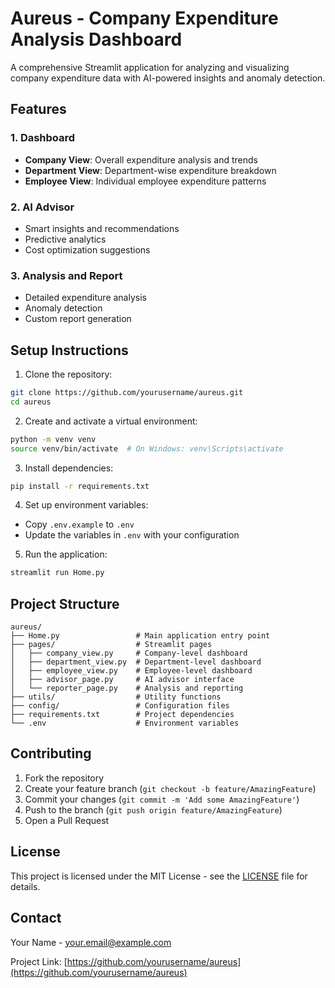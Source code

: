 # Aureus - Company Expenditure Analysis Dashboard

A comprehensive Streamlit application for analyzing and visualizing company expenditure data with AI-powered insights and anomaly detection.

## Features

### 1. Dashboard
- **Company View**: Overall expenditure analysis and trends
- **Department View**: Department-wise expenditure breakdown
- **Employee View**: Individual employee expenditure patterns

### 2. AI Advisor
- Smart insights and recommendations
- Predictive analytics
- Cost optimization suggestions

### 3. Analysis and Report
- Detailed expenditure analysis
- Anomaly detection
- Custom report generation

## Setup Instructions

1. Clone the repository:
```bash
git clone https://github.com/yourusername/aureus.git
cd aureus
```

2. Create and activate a virtual environment:
```bash
python -m venv venv
source venv/bin/activate  # On Windows: venv\Scripts\activate
```

3. Install dependencies:
```bash
pip install -r requirements.txt
```

4. Set up environment variables:
- Copy `.env.example` to `.env`
- Update the variables in `.env` with your configuration

5. Run the application:
```bash
streamlit run Home.py
```

## Project Structure

```
aureus/
├── Home.py                 # Main application entry point
├── pages/                  # Streamlit pages
│   ├── company_view.py     # Company-level dashboard
│   ├── department_view.py  # Department-level dashboard
│   ├── employee_view.py    # Employee-level dashboard
│   ├── advisor_page.py     # AI advisor interface
│   └── reporter_page.py    # Analysis and reporting
├── utils/                  # Utility functions
├── config/                 # Configuration files
├── requirements.txt        # Project dependencies
└── .env                    # Environment variables
```

## Contributing

1. Fork the repository
2. Create your feature branch (`git checkout -b feature/AmazingFeature`)
3. Commit your changes (`git commit -m 'Add some AmazingFeature'`)
4. Push to the branch (`git push origin feature/AmazingFeature`)
5. Open a Pull Request

## License

This project is licensed under the MIT License - see the [LICENSE](LICENSE) file for details.

## Contact

Your Name - your.email@example.com

Project Link: [https://github.com/yourusername/aureus](https://github.com/yourusername/aureus)
